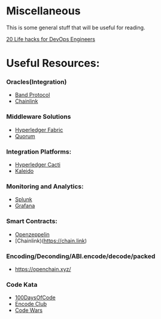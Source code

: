 # Miscellaneous
This is some general stuff that will be useful for reading.

[20 Life hacks for DevOps Engineers](https://dev.to/glasskube/20-life-hacks-for-devops-engineers-3dn7?context=digest)


# Useful Resources:

### Oracles(Integration)
  - [Band Protocol](https://www.bandprotocol.com/)
  - [Chainlink](https://chain.link/)

### Middleware Solutions
  - [Hyperledger Fabric](https://www.hyperledger.org/projects/fabric)
  - [Quorum](https://www.kaleido.io/blockchain-platform/quorum)
### Integration Platforms:
  - [Hyperledger Cacti](https://www.hyperledger.org/)
  - [Kaleido](https://www.kaleido.io/)

### Monitoring and Analytics:
  - [Splunk](https://www.splunk.com)
  - [Grafana](https://grafana.com/)

### Smart Contracts:
  - [Openzeppelin](https://www.openzeppelin.com/)
  - [Chainlink)(https://chain.link)

### Encoding/Deconding/ABI.encode/decode/packed
  - https://openchain.xyz/

### Code Kata
  - [100DaysOfCode](https://www.100daysofcode.com/)
  - [Encode Club](https://www.encode.club/)
  - [Code Wars](https://www.codewars.com/dashboard)
    

